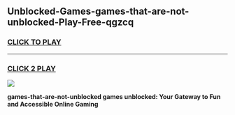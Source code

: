
## Unblocked-Games-games-that-are-not-unblocked-Play-Free-qgzcq
<h3>
<a href="https://premium76.site?title=games-that-are-not-unblocked&ref=20A">CLICK TO PLAY</a></h3>
<hr>

<h3>
<a href="https://premium76.site?title=games-that-are-not-unblocked&ref=20A">CLICK 2 PLAY</a>
  
</h3>

<a href="https://premium76.site?title=games-that-are-not-unblocked&ref=20A"><img src="https://clearcache.store/games.png"></a>


**games-that-are-not-unblocked games unblocked: Your Gateway to Fun and Accessible Online Gaming**
